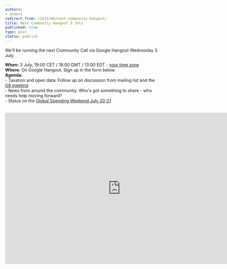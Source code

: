 ```yaml
---
authors:
- anders
redirect_from: /2013/06/next-community-hangout/
title: Next Community Hangout 3 July
published: true
type: post
status: publish
---
```


We'll be running the next Community Call via Google Hangout Wednesday 3 July.

**When:** 3 July, 19:00 CET / 18:00 GMT / 13:00 EDT - [your time zone](http://www.timeanddate.com/worldclock/fixedtime.html?msg=OpenSpending+Community+Hangout&iso=20130703T13&p1=263&ah=1)
<br>
**Where:** On Google Hangout. Sign up in the form below. 
<br>
**Agenda:**<br>
<il>- Taxation and open data: Follow up on discussion from mailing list and the [G8 meeting](http://blog.okfn.org/2013/06/25/what-data-needs-to-be-opened-up-to-tackle-tax-havens/)<br>
<il>- News from around the community: Who's got something to share - who needs help moving forward?<br>
<il>- Status on the [Global Spending Weekend July 20-21](https://docs.google.com/a/okfn.org/document/d/1Zh-TPxgMiFDrzk-rNJqL9CmCbbtlZmp2xjWlZ6T20TA/edit#)<br>
<br>
<iframe src="https://docs.google.com/a/okfn.org/forms/d/1vi2LNysNsu346-X8H5oIp00OUjDFsiR_pYcQSWrQAiY/viewform?embedded=true" width="760" height="500" frameborder="0" marginheight="0" marginwidth="0">Loading...</iframe>
